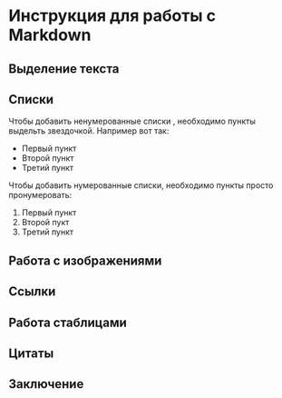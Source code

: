 # Инструкция для работы с Markdown

## Выделение текста

## Списки

Чтобы добавить ненумерованные списки , необходимо пункты выдельть звездочкой. Например вот так:
* Первый пункт
* Второй пункт
* Третий пункт

Чтобы добавить нумерованные списки, необходимо пункты просто пронумеровать:
1. Первый пункт
2. Второй пукт
3. Третий пункт
## Работа с изображениями

## Ссылки

## Работа стаблицами

## Цитаты

## Заключение